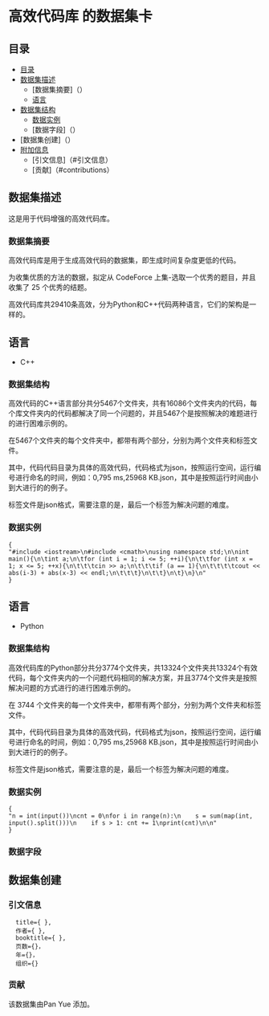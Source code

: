 # 高效代码库 的数据集卡

## 目录

- [目录]( )
- [数据集描述]( )
  - [数据集摘要]（）
  - [语言]( )
- [数据集结构]( )
  - [数据实例]( )
  - [数据字段]（）
- [数据集创建]（）
- [附加信息]( )
  - [引文信息]（#引文信息）
  - [贡献]（#contributions）
  
## 数据集描述

这是用于代码增强的高效代码库。

### 数据集摘要

高效代码库是用于生成高效代码的数据集，即生成时间复杂度更低的代码。

为收集优质的方法的数据，拟定从 CodeForce 上集-选取一个优秀的题目，并且收集了 25 个优秀的结题。

高效代码库共29410条高效，分为Python和C++代码两种语言，它们的架构是一样的。

## 语言

- C++

### 数据集结构

高效代码的C++语言部分共分5467个文件夹，共有16086个文件夹内的代码，每个库文件夹内的代码都解决了同一个问题的，并且5467个是按照解决的难题进行的进行困难示例的。

在5467个文件夹的每个文件夹中，都带有两个部分，分别为两个文件夹和标签文件。

其中，代码代码目录为具体的高效代码，代码格式为json，按照运行空间，运行编号进行命名的时间，例如：0,795 ms,25968 KB.json，其中是按照运行时间由小到大进行的的例子。

标签文件是json格式，需要注意的是，最后一个标签为解决问题的难度。

### 数据实例

```
{
"#include <iostream>\n#include <cmath>\nusing namespace std;\n\nint main(){\n\tint a;\n\tfor (int i = 1; i <= 5; ++i){\n\t\tfor (int x = 1; x <= 5; ++x){\n\t\t\tcin >> a;\n\t\t\tif (a == 1){\n\t\t\t\tcout << abs(i-3) + abs(x-3) << endl;\n\t\t\t}\n\t\t}\n\t}\n}\n"
}
```

## 语言

- Python

### 数据集结构

高效代码库的Python部分共分3774个文件夹，共13324个文件夹共13324个有效代码，每个文件夹内的一个问题代码相同的解决方案，并且3774个文件夹是按照解决问题的方式进行的进行困难示例的。

在 3744 个文件夹的每一个文件夹中，都带有两个部分，分别为两个文件夹和标签文件。

其中，代码代码目录为具体的高效代码，代码格式为json，按照运行空间，运行编号进行命名的时间，例如：0,795 ms,25968 KB.json，其中是按照运行时间由小到大进行的的例子。

标签文件是json格式，需要注意的是，最后一个标签为解决问题的难度。

### 数据实例

```
{
"n = int(input())\ncnt = 0\nfor i in range(n):\n    s = sum(map(int, input().split()))\n    if s > 1: cnt += 1\nprint(cnt)\n\n"
}
```

### 数据字段


## 数据集创建


### 引文信息

```
  title={ },
  作者={ },
  booktitle={ },
  页数={}，
  年={}，
  组织={}

```

### 贡献

该数据集由Pan Yue 添加。
